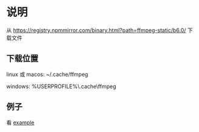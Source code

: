 # 说明

从 https://registry.npmmirror.com/binary.html?path=ffmpeg-static/b6.0/ 下载文件

## 下载位置

linux 或 macos: ~/.cache/ffmpeg

windows: %USERPROFILE%\\.cache\ffmpeg

## 例子

看 [example](./example/)
